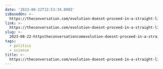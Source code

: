 ```yaml
---
date: '2023-08-22T12:53:34.000Z'
isBasedOn: >-
  https://theconversation.com/evolution-doesnt-proceed-in-a-straight-line-so-why-draw-it-that-way-109401
link: >-
  https://theconversation.com/evolution-doesnt-proceed-in-a-straight-line-so-why-draw-it-that-way-109401
slug: >-
  2023-08-22-httpstheconversationcomevolution-doesnt-proceed-in-a-straight-line-so-why-draw-it-that-way-109401
tags:
  - politics
  - science
title: >-
  https://theconversation.com/evolution-doesnt-proceed-in-a-straight-line-so-why-draw-it-that-way-109401
---
```


